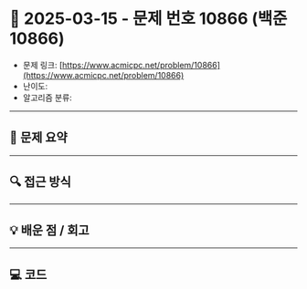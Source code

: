 # 📅 2025-03-15 - 문제 번호 10866 (백준 10866)

<!-- 문제 링크 -->
- 문제 링크: [https://www.acmicpc.net/problem/10866](https://www.acmicpc.net/problem/10866)
- 난이도: 
- 알고리즘 분류: 

---

## 📌 문제 요약 

---

## 🔍 접근 방식 

---

## 💡 배운 점 / 회고 

---

## 💻 코드
